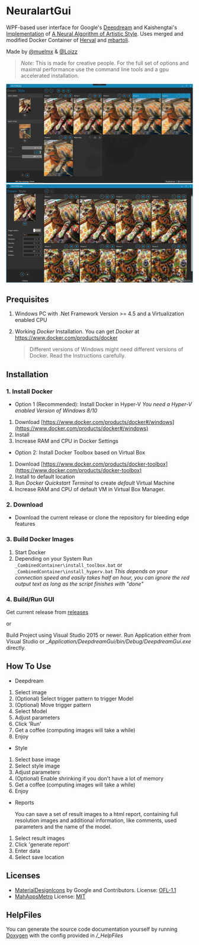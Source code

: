 # NeuralartGui

WPF-based user interface for Google's [Deepdream](https://github.com/google/deepdream/) and Kaishengtai's [Implementation](https://github.com/kaishengtai/neuralart) of [A Neural Algorithm of Artistic Style](https://arxiv.org/abs/1508.06576). 
Uses merged and modified Docker Container of [Herval](https://github.com/herval/deepdream-docker) and [mbartoli](https://github.com/mbartoli/docker-neuralart).

Made by [@muelmx](https://github.com/muelmx) & [@Loizz](https://github.com/Loizz)

> *Note:* This is made for creative people. For the full set of options and maximal performance use the command line tools and a gpu accelerated installation.

![Screenshot](https://raw.githubusercontent.com/neuralartgui/neuralartgui-website/master/img/screenshot01-cmp.jpg "Screenshot")
![Screenshot](https://raw.githubusercontent.com/neuralartgui/neuralartgui-website/master/img/screenshot02-cmp.jpg "Screenshot")


## Prequisites
1. Windows PC with .Net Framework Version >= 4.5 and a Virtualization enabled CPU
2. Working *Docker* Installation. You can get *Docker* at https://www.docker.com/products/docker
   
   > Different versions of Windows might need different versions of Docker. Read the Instructions carefully.

## Installation
### 1. Install Docker

- Option 1 (Recommended): Install Docker in Hyper-V
*You need a Hyper-V enabled Version of Windows 8/10*

1. Download [https://www.docker.com/products/docker#/windows](https://www.docker.com/products/docker#/windows)
2. Install
3. Increase RAM and CPU in Docker Settings

- Option 2: Install Docker Toolbox based on Virtual Box

1. Download [https://www.docker.com/products/docker-toolbox](https://www.docker.com/products/docker-toolbox)
2. Install to default location
3. Run *Docker Quickstart Terminal* to create *default* Virtual Machine
4. Increase RAM and CPU of default VM in Virtual Box Manager.



### 2. Download
- Download the current release or clone the repository for bleeding edge features

### 3. Build Docker Images
1. Start Docker
2. Depending on your System Run `_CombinedContainer\install_toolbox.bat` or `_CombinedContainer\install_hyperv.bat`
*This depends on your connection speed and easily takes half an hour, you can ignore the red output text as long as the script finishes with "done"*

### 4. Build/Run GUI
Get current release from [releases](https://github.com/neuralartgui/neuralartgui/releases)

or

Build Project using Visual Studio 2015 or newer.
Run Application either from Visual Studio or *_Application/DeepdreamGui/bin/Debug/DeepdreamGui.exe* directly.

## How To Use
- Deepdream
1. Select image
2. (Optional) Select trigger pattern to trigger Model
3. (Optional) Move trigger pattern
4. Select Model
5. Adjust parameters
6. Click 'Run'
7. Get a coffee (computing images will take a while)
8. Enjoy

- Style
1. Select base image
2. Select style image
3. Adjust parameters
4. (Optional) Enable shrinking if you don't have a lot of memory
5. Get a coffee (computing images will take a while)
8. Enjoy

- Reports

    You can save a set of result images to a html report, containing full resolution images and additional information, like comments, used parameters and the name of the model. 
1. Select result images
2. Click 'generate report'
3. Enter data
4. Select save location 

## Licenses
+ [MaterialDesignIcons](https://materialdesignicons.com/) by Google and Contributors. License: [OFL-1.1](https://github.com/Templarian/MaterialDesign/blob/master/license.txt)
+ [MahAppsMetro](https://github.com/MahApps/MahApps.Metro) License: [MIT](https://github.com/MahApps/MahApps.Metro/blob/develop/LICENSE)


## HelpFiles
You can generate the source code documentation yourself by running [Doxygen](http://www.stack.nl/~dimitri/doxygen/index.html) with the config provided in */_HelpFiles*
